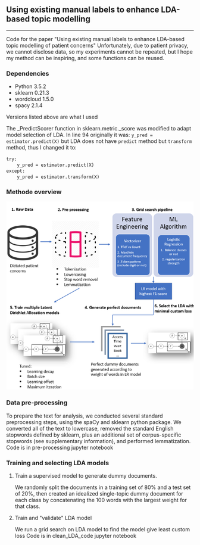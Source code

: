 ## Using existing manual labels to enhance LDA-based topic modelling
---
Code for the paper "Using existing manual labels to enhance LDA-based topic modelling of patient concerns"
Unfortunately, due to patient privacy, we cannot disclose data, so my experiments cannot be repeated, but I hope my method can be inspiring, and some functions can be reused.

### Dependencies
+ Python 3.5.2 
+ sklearn 0.21.3
+ wordcloud 1.5.0
+ spacy 2.1.4

Versions listed above are what I used

The _PredictScorer function in sklearn.metric._score was modified to adapt model selection of LDA. In line 94 originally it was:
`y_pred = estimator.predict(X)`
but LDA does not have `predict` method but `transform` method, thus I changed it to:
```
try:
    y_pred = estimator.predict(X)
except:
    y_pred = estimator.transform(X)
```
### Methode overview
![Getting Started](./whole_pipeline.png)

### Data pre-processing
To prepare the text for analysis, we conducted several standard preprocessing steps, using the spaCy and sklearn python package. We converted all of the text to lowercase, removed the standard English stopwords defined by sklearn, plus an additional set of corpus-specific stopwords (see supplementary information), and performed lemmatization.
Code is in pre-processing jupyter notebook

### Training and selecting LDA models

1. Train a supervised model to generate dummy documents.  

   We randomly split the documents in a training set of 80% and a test set of 20%, then created an idealized single-topic dummy document for each class by concatenating the 100 words with the largest weight for that class.
2. Train and "validate" LDA model  


   We run a grid search on LDA model to find the model give least custom loss 
Code is in clean_LDA_code jupyter notebook
